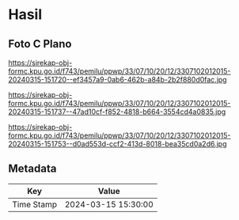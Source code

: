 # Hasil

## Foto C Plano

https://sirekap-obj-formc.kpu.go.id/f743/pemilu/ppwp/33/07/10/20/12/3307102012015-20240315-151720--ef3457a9-0ab6-462b-a84b-2b2f880d0fac.jpg

https://sirekap-obj-formc.kpu.go.id/f743/pemilu/ppwp/33/07/10/20/12/3307102012015-20240315-151737--47ad10cf-f852-4818-b664-3554cd4a0835.jpg

https://sirekap-obj-formc.kpu.go.id/f743/pemilu/ppwp/33/07/10/20/12/3307102012015-20240315-151753--d0ad553d-ccf2-413d-8018-bea35cd0a2d6.jpg


## Metadata

| Key        | Value               |
| ---------- | ------------------- |
| Time Stamp | 2024-03-15 15:30:00 |



